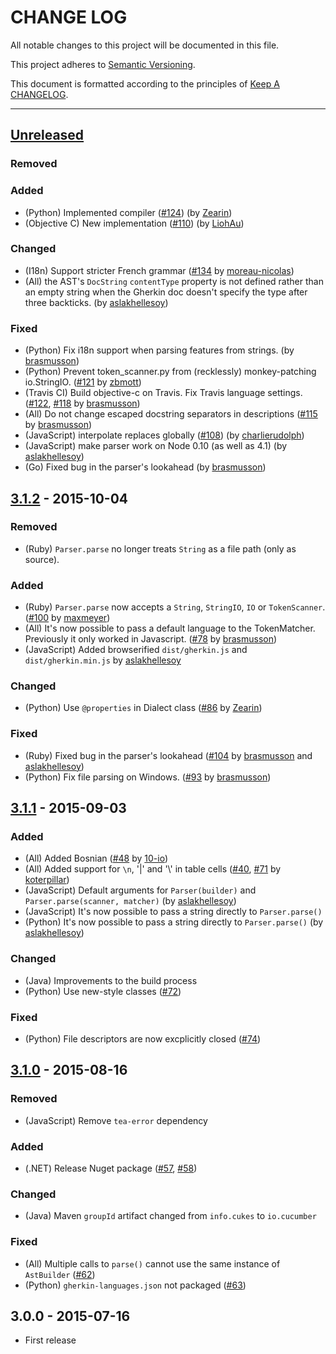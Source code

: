 # CHANGE LOG

All notable changes to this project will be documented in this file.

This project adheres to [Semantic Versioning](http://semver.org).

This document is formatted according to the principles of [Keep A CHANGELOG](http://keepachangelog.com).

----

## [Unreleased][unreleased]

### Removed

### Added
* (Python) Implemented compiler
  ([#124](https://github.com/cucumber/gherkin3/pull/124))
  (by [Zearin](https://github.com/Zearin))
* (Objective C) New implementation
  ([#110](https://github.com/cucumber/gherkin3/pull/110))
  (by [LiohAu](https://github.com/LiohAu))

### Changed
* (I18n) Support stricter French grammar
  ([#134](https://github.com/cucumber/gherkin3/pull/134)
   by [moreau-nicolas](https://github.com/moreau-nicolas))
* (All) the AST's `DocString` `contentType` property is not defined rather than
  an empty string when the Gherkin doc doesn't specify the type after three backticks.
  (by [aslakhellesoy](https://github.com/aslakhellesoy))

### Fixed
* (Python) Fix i18n support when parsing features from strings.
  (by [brasmusson](https://github.com/brasmusson))
* (Python) Prevent token_scanner.py from (recklessly) monkey-patching io.StringIO.
  ([#121](https://github.com/cucumber/gherkin3/pull/121)
   by [zbmott](https://github.com/zbmott))
* (Travis CI) Build objective-c on Travis. Fix Travis language settings.
  ([#122](https://github.com/cucumber/gherkin3/pull/122),
   [#118](https://github.com/cucumber/gherkin3/issues/118)
   by [brasmusson](https://github.com/brasmusson))
* (All) Do not change escaped docstring separators in descriptions
  ([#115](https://github.com/cucumber/gherkin3/pull/115)
   by [brasmusson](https://github.com/brasmusson))
* (JavaScript) interpolate replaces globally
  ([#108](https://github.com/cucumber/gherkin3/pull/108))
  (by [charlierudolph](https://github.com/charlierudolph))
* (JavaScript) make parser work on Node 0.10 (as well as 4.1)
  (by [aslakhellesoy](https://github.com/aslakhellesoy))
* (Go) Fixed bug in the parser's lookahead
  (by [brasmusson](https://github.com/brasmusson))

## [3.1.2] - 2015-10-04

### Removed
* (Ruby) `Parser.parse` no longer treats `String` as a file path (only as source).

### Added
* (Ruby) `Parser.parse` now accepts a `String`, `StringIO`, `IO` or `TokenScanner`.
  ([#100](https://github.com/cucumber/gherkin3/pull/100)
  by [maxmeyer](https://github.com/maxmeyer))
* (All)         It's now possible to pass a default language to the TokenMatcher.
                Previously it only worked in Javascript.
  ([#78](https://github.com/cucumber/gherkin3/issues/78)
   by [brasmusson](https://github.com/brasmusson))
* (JavaScript) Added browserified `dist/gherkin.js` and `dist/gherkin.min.js` by [aslakhellesoy](https://github.com/aslakhellesoy)

### Changed
* (Python) Use `@properties` in Dialect class
  ([#86](https://github.com/cucumber/gherkin3/pull/86)
   by [Zearin](https://github.com/Zearin))

### Fixed
* (Ruby) Fixed bug in the parser's lookahead
  ([#104](https://github.com/cucumber/gherkin3/issues/104)
  by [brasmusson](https://github.com/brasmusson)
  and [aslakhellesoy](https://github.com/aslakhellesoy))
* (Python) Fix file parsing on Windows.
  ([#93](https://github.com/cucumber/gherkin3/issues/93)
   by [brasmusson](https://github.com/brasmusson))

## [3.1.1] - 2015-09-03

### Added
* (All)         Added Bosnian
  ([#48](https://github.com/cucumber/gherkin3/pull/48)
   by [10-io](https://github.com/10-io))
* (All)         Added support for `\n`, '\|' and '\\' in table cells
  ([#40](https://github.com/cucumber/gherkin3/issues/40),
   [#71](https://github.com/cucumber/gherkin3/pull/71)
   by [koterpillar](https://github.com/koterpillar))
* (JavaScript)  Default arguments for `Parser(builder)` and `Parser.parse(scanner, matcher)`
  (by [aslakhellesoy](https://github.com/aslakhellesoy))
* (JavaScript)  It's now possible to pass a string directly to `Parser.parse()`
* (Python)      It's now possible to pass a string directly to `Parser.parse()`
  (by [aslakhellesoy](https://github.com/aslakhellesoy))


### Changed
* (Java)        Improvements to the build process
* (Python)      Use new-style classes
  ([#72](https://github.com/cucumber/gherkin3/pull/72))

### Fixed
* (Python) File descriptors are now excplicitly closed
  ([#74](https://github.com/cucumber/gherkin3/pull/74))

## [3.1.0] - 2015-08-16

### Removed
* (JavaScript) Remove `tea-error` dependency

### Added
* (.NET) Release Nuget package
  ([#57](https://github.com/cucumber/gherkin3/issues/57),
   [#58](https://github.com/cucumber/gherkin3/issues/58))

### Changed
* (Java) Maven `groupId` artifact changed from `info.cukes` to `io.cucumber`

### Fixed
* (All) Multiple calls to `parse()` cannot use the same instance of `AstBuilder`
  ([#62](https://github.com/cucumber/gherkin3/issues/62))
* (Python) `gherkin-languages.json` not packaged
  ([#63](https://github.com/cucumber/gherkin3/issues/63))


## 3.0.0 - 2015-07-16

* First release

[unreleased]: https://github.com/cucumber/gherkin3/compare/v3.1.1...HEAD
[3.1.2]:      https://github.com/cucumber/gherkin3/compare/v3.1.1...v3.1.2
[3.1.1]:      https://github.com/cucumber/gherkin3/compare/v3.1.0...v3.1.1
[3.1.0]:      https://github.com/cucumber/gherkin3/compare/v3.0.0...v3.1.0
